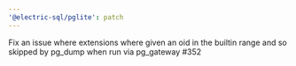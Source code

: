 ```yaml
---
'@electric-sql/pglite': patch
---
```


Fix an issue where extensions where given an oid in the builtin range and so skipped by pg_dump when run via pg_gateway #352

